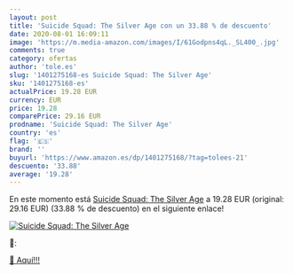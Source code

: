 ```yaml
---
layout: post
title: 'Suicide Squad: The Silver Age con un 33.88 % de descuento'
date: 2020-08-01 16:09:11
image: 'https://m.media-amazon.com/images/I/61Godpns4qL._SL400_.jpg'
comments: true
category: ofertas
author: 'tole.es'
slug: '1401275168-es Suicide Squad: The Silver Age'
sku: '1401275168-es'
actualPrice: 19.28 EUR
currency: EUR
price: 19.28
comparePrice: 29.16 EUR
prodname: 'Suicide Squad: The Silver Age'
country: 'es'
flag: '🇪🇸'
brand: ''
buyurl: 'https://www.amazon.es/dp/1401275168/?tag=tolees-21'
descuento: '33.88'
average: '19.28'
---
```


En este momento está [Suicide Squad: The Silver Age](https://www.amazon.es/dp/1401275168/?tag=tolees-21) a 19.28 EUR (original: 29.16 EUR) (33.88 %  de descuento) en el siguiente enlace!

[![Suicide Squad: The Silver Age](https://m.media-amazon.com/images/I/61Godpns4qL._SL400_.jpg)](https://www.amazon.es/dp/1401275168/?tag=tolees-21)

🔎:


[🛒 Aquí!!!](https://www.amazon.es/dp/1401275168/?tag=tolees-21)
